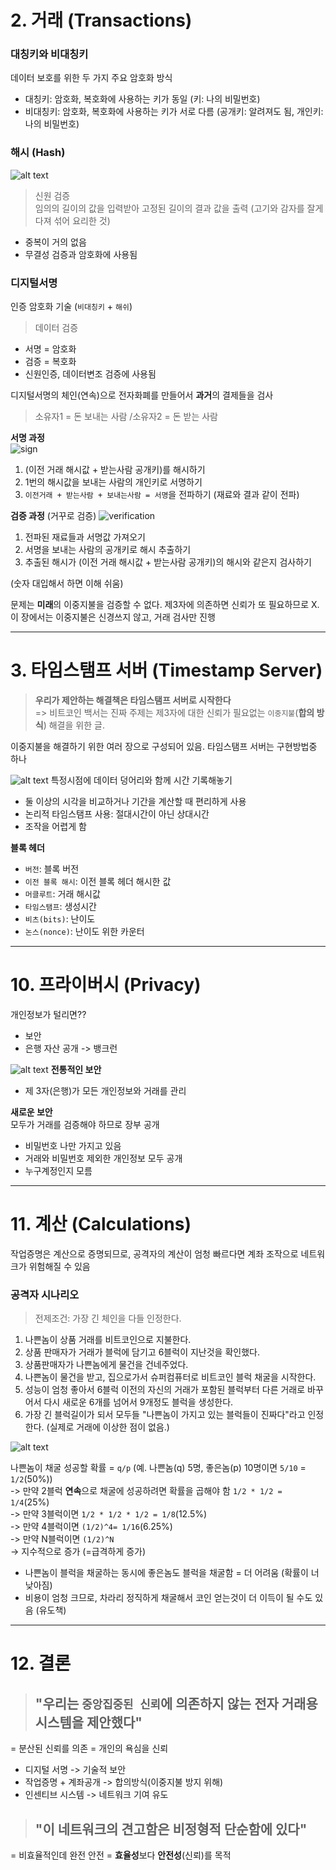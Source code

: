 # 2. 거래 (Transactions)


### 대칭키와 비대칭키
데이터 보호를 위한 두 가지 주요 암호화 방식
- 대칭키: 암호화, 복호화에 사용하는 키가 동일 (키: 나의 비밀번호)
- 비대칭키: 암호화, 복호화에 사용하는 키가 서로 다름 (공개키: 알려져도 됨, 개인키: 나의 비밀번호)

### 해시 (Hash)
![alt text](image-3.png)

> 신원 검증  
임의의 길이의 값을 입력받아 고정된 길이의 결과 값을 출력 (고기와 감자를 잘게 다져 섞어 요리한 것)  
- 중복이 거의 없음
- 무결성 검증과 암호화에 사용됨

### 디지털서명
인증 암호화 기술 (`비대칭키` + `해쉬`)  
> 데이터 검증
- 서명 = 암호화
- 검증 = 복호화
- 신원인증, 데이터변조 검증에 사용됨


디지털서명의 체인(연속)으로 전자화폐를 만들어서 **과거**의 결제들을 검사




> 소유자1 = 돈 보내는 사람 /소유자2 = 돈 받는 사람

**서명 과정**  
![sign](sign.png)
1. (이전 거래 해시값 + 받는사람 공개키)를 해시하기
2. 1번의 해시값을 보내는 사람의 개인키로 서명하기
3. `이전거래 + 받는사람 + 보내는사람 = 서명`을 전파하기 (재료와 결과 같이 전파)

**검증 과정**  (거꾸로 검증)
![verification](verification.png)
1. 전파된 재료들과 서명값 가져오기
2. 서명을 보내는 사람의 공개키로 해시 추출하기
3. 추출된 해시가 (이전 거래 해시값 + 받는사람 공개키)의 해시와 같은지 검사하기

(숫자 대입해서 하면 이해 쉬움)

문제는 **미래**의 이중지불을 검증할 수 없다. 제3자에 의존하면 신뢰가 또 필요하므로 X. 이 장에서는 이중지불은 신경쓰지 않고, 거래 검사만 진행

---

# 3. 타임스탬프 서버 (Timestamp Server)
> **우리가 제안하는 해결책은 타임스탬프 서버로 시작한다**  
> => 비트코인 백서는 진짜 주제는 제3자에 대한 신뢰가 필요없는 `이중지불`(**합의 방식**) 해결을 위한 글.

이중지불을 해결하기 위한 여러 장으로 구성되어 있음. 타임스탬프 서버는 구현방법중 하나


![alt text](image-1.png)
특정시점에 데이터 덩어리와 함께 시간 기록해놓기
- 둘 이상의 시각을 비교하거나 기간을 계산할 때 편리하게 사용
- 논리적 타임스탬프 사용: 절대시간이 아닌 상대시간
- 조작을 어렵게 함

**블록 헤더**  
- `버전`: 블록 버전
- `이전 블록 해시`: 이전 블록 헤더 해시한 값
- `머클루트`: 거래 해시값
- `타임스탬프`: 생성시간
- `비츠(bits)`: 난이도
- `논스(nonce)`: 난이도 위한 카운터

---

# 10. 프라이버시 (Privacy)
개인정보가 털리면??
- 보안
- 은행 자산 공개 -> 뱅크런

![alt text](image-2.png)
**전통적인 보안**  
- 제 3자(은행)가 모든 개인정보와 거래를 관리

**새로운 보안**  
모두가 거래를 검증해야 하므로 장부 공개
- 비밀번호 나만 가지고 있음
- 거래와 비밀번호 제외한 개인정보 모두 공개
- 누구계정인지 모름


---

# 11. 계산 (Calculations)
작업증명은 계산으로 증명되므로, 공격자의 계산이 엄청 빠르다면 계좌 조작으로 네트워크가 위험해질 수 있음

### 공격자 시나리오
> 전제조건: 가장 긴 체인을 다들 인정한다.

1. 나쁜놈이 상품 거래를 비트코인으로 지불한다.
2. 상품 판매자가 거래가 블럭에 담기고 6블럭이 지난것을 확인했다.
3. 상품판매자가 나쁜놈에게 물건을 건네주었다.
4. 나쁜놈이 물건을 받고, 집으로가서 슈퍼컴퓨터로 비트코인 블럭 채굴을 시작한다.
5. 성능이 엄청 좋아서 6블럭 이전의 자신의 거래가 포함된 블럭부터 다른 거래로 바꾸어서 다시 새로운 6개를 넘어서 9개정도 블럭을 생성한다.
6. 가장 긴 블럭길이가 되서 모두들 "나쁜놈이 가지고 있는 블럭들이 진짜다"라고 인정한다. (실제로 거래에 이상한 점이 없음.)

![alt text](image-4.png)

나쁜놈이 채굴 성공할 확률 = `q/p` (예. 나쁜놈(q) 5명, 좋은놈(p) 10명이면 `5/10` = `1/2`(50%))  
-> 만약 2블럭 **연속**으로 채굴에 성공하려면 확률을 곱해야 함 `1/2 * 1/2 = 1/4`(25%)  
-> 만약 3블럭이면 `1/2 * 1/2 * 1/2 = 1/8`(12.5%)  
-> 만약 4블럭이면 `(1/2)^4= 1/16`(6.25%)  
-> 만약 N블럭이면 `(1/2)^N`  
-> 지수적으로 증가 (=급격하게 증가)  

- 나쁜놈이 블럭을 채굴하는 동시에 좋은놈도 블럭을 채굴함 = 더 어려움 (확률이 너 낮아짐)
- 비용이 엄청 크므로, 차라리 정직하게 채굴해서 코인 얻는것이 더 이득이 될 수도 있음 (유도책)


---

# 12. 결론
> ## "우리는 `중앙집중된 신뢰`에 의존하지 않는 전자 거래용 시스템을 제안했다"
= 분산된 신뢰를 의존 = 개인의 욕심을 신뢰

- 디지털 서명 -> 기술적 보안
- 작업증명 + 계좌공개 -> 합의방식(이중지불 방지 위해)
- 인센티브 시스템 -> 네트워크 기여 유도

> ## "이 네트워크의 견고함은 비정형적 단순함에 있다"
= 비효율적인데 완전 안전 = **효율성**보다 **안전성**(신뢰)를 목적




